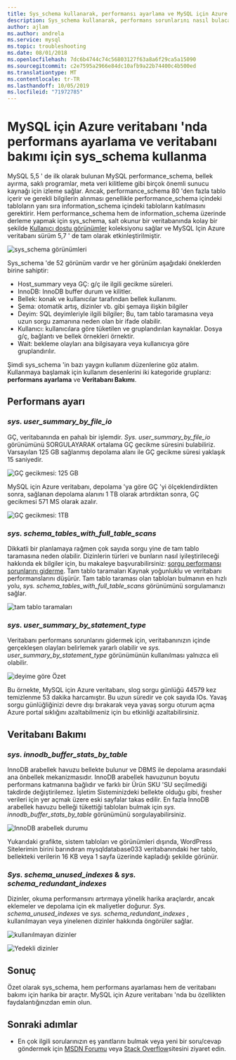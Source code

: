 ```yaml
---
title: Sys_schema kullanarak, performansı ayarlama ve MySQL için Azure veritabanı 'nı sürdürme
description: Sys_schema kullanarak, performans sorunlarını nasıl bulacağınızı ve MySQL için Azure veritabanı 'nda veritabanını nasıl koruyacağınızı öğrenin.
author: ajlam
ms.author: andrela
ms.service: mysql
ms.topic: troubleshooting
ms.date: 08/01/2018
ms.openlocfilehash: 7dc6b4744c74c56803127f63a8a6f29ca5a15090
ms.sourcegitcommit: c2e7595a2966e84dc10afb9a22b74400c4b500ed
ms.translationtype: MT
ms.contentlocale: tr-TR
ms.lasthandoff: 10/05/2019
ms.locfileid: "71972785"
---
```

# <a name="how-to-use-sys_schema-for-performance-tuning-and-database-maintenance-in-azure-database-for-mysql"></a>MySQL için Azure veritabanı 'nda performans ayarlama ve veritabanı bakımı için sys_schema kullanma

MySQL 5,5 ' de ilk olarak bulunan MySQL performance_schema, bellek ayırma, saklı programlar, meta veri kilitleme gibi birçok önemli sunucu kaynağı için izleme sağlar. Ancak, performance_schema 80 'den fazla tablo içerir ve gerekli bilgilerin alınması genellikle performance_schema içindeki tabloların yanı sıra information_schema içindeki tabloların katılmasını gerektirir. Hem performance_schema hem de information_schema üzerinde derleme yapmak için sys_schema, salt okunur bir veritabanında kolay bir şekilde [Kullanıcı dostu görünümler](https://dev.mysql.com/doc/refman/5.7/en/sys-schema-views.html) koleksiyonu sağlar ve MySQL Için Azure veritabanı sürüm 5,7 ' de tam olarak etkinleştirilmiştir.

![sys_schema görünümleri](./media/howto-troubleshoot-sys-schema/sys-schema-views.png)

Sys_schema 'de 52 görünüm vardır ve her görünüm aşağıdaki öneklerden birine sahiptir:

- Host_summary veya GÇ: g/ç ile ilgili gecikme süreleri.
- InnoDB: InnoDB buffer durum ve kilitler.
- Bellek: konak ve kullanıcılar tarafından bellek kullanımı.
- Şema: otomatik artış, dizinler vb. gibi şemaya ilişkin bilgiler
- Deyim: SQL deyimleriyle ilgili bilgiler; Bu, tam tablo taramasına veya uzun sorgu zamanına neden olan bir ifade olabilir.
- Kullanıcı: kullanıcılara göre tüketilen ve gruplandırılan kaynaklar. Dosya g/ç, bağlantı ve bellek örnekleri örnektir.
- Wait: bekleme olayları ana bilgisayara veya kullanıcıya göre gruplandırılır.

Şimdi sys_schema 'in bazı yaygın kullanım düzenlerine göz atalım. Kullanmaya başlamak için kullanım desenlerini iki kategoride gruplarız: **performans ayarlama** ve **Veritabanı Bakımı**.

## <a name="performance-tuning"></a>Performans ayarı

### <a name="sysuser_summary_by_file_io"></a>*sys. user_summary_by_file_io*

GÇ, veritabanında en pahalı bir işlemdir. *Sys. user_summary_by_file_io* görünümünü SORGULAYARAK ortalama GÇ gecikme süresini bulabiliriz. Varsayılan 125 GB sağlanmış depolama alanı ile GÇ gecikme süresi yaklaşık 15 saniyedir.

![GÇ gecikmesi: 125 GB](./media/howto-troubleshoot-sys-schema/io-latency-125GB.png)

MySQL için Azure veritabanı, depolama 'ya göre GÇ 'yi ölçeklendirdikten sonra, sağlanan depolama alanını 1 TB olarak artırdıktan sonra, GÇ gecikmesi 571 MS olarak azalır.

![GÇ gecikmesi: 1TB](./media/howto-troubleshoot-sys-schema/io-latency-1TB.png)

### <a name="sysschema_tables_with_full_table_scans"></a>*sys. schema_tables_with_full_table_scans*

Dikkatli bir planlamaya rağmen çok sayıda sorgu yine de tam tablo taramasına neden olabilir. Dizinlerin türleri ve bunların nasıl iyileştirileceği hakkında ek bilgiler için, bu makaleye başvurabilirsiniz: [sorgu performansı sorunlarını giderme](./howto-troubleshoot-query-performance.md). Tam tablo taramaları Kaynak yoğunluklu ve veritabanı performanslarını düşürür. Tam tablo taraması olan tabloları bulmanın en hızlı yolu, *sys. schema_tables_with_full_table_scans* görünümünü sorgulamanızı sağlar.

![tam tablo taramaları](./media/howto-troubleshoot-sys-schema/full-table-scans.png)

### <a name="sysuser_summary_by_statement_type"></a>*sys. user_summary_by_statement_type*

Veritabanı performans sorunlarını gidermek için, veritabanınızın içinde gerçekleşen olayları belirlemek yararlı olabilir ve *sys. user_summary_by_statement_type* görünümünün kullanılması yalnızca eli olabilir.

![deyime göre Özet](./media/howto-troubleshoot-sys-schema/summary-by-statement.png)

Bu örnekte, MySQL için Azure veritabanı, slog sorgu günlüğü 44579 kez temizlenme 53 dakika harcamıştır. Bu uzun süredir ve çok sayıda IOs. Yavaş sorgu günlüğliğinizi devre dışı bırakarak veya yavaş sorgu oturum açma Azure portal sıklığını azaltabilmeniz için bu etkinliği azaltabilirsiniz.

## <a name="database-maintenance"></a>Veritabanı Bakımı

### <a name="sysinnodb_buffer_stats_by_table"></a>*sys. innodb_buffer_stats_by_table*

InnoDB arabellek havuzu bellekte bulunur ve DBMS ile depolama arasındaki ana önbellek mekanizmasıdır. InnoDB arabellek havuzunun boyutu performans katmanına bağlıdır ve farklı bir Ürün SKU 'SU seçilmediği takdirde değiştirilemez. İşletim Sisteminizdeki bellekte olduğu gibi, fresher verileri için yer açmak üzere eski sayfalar takas edilir. En fazla InnoDB arabellek havuzu belleği tükettiği tabloları bulmak için *sys. innodb_buffer_stats_by_table* görünümünü sorgulayabilirsiniz.

![InnoDB arabellek durumu](./media/howto-troubleshoot-sys-schema/innodb-buffer-status.png)

Yukarıdaki grafikte, sistem tabloları ve görünümleri dışında, WordPress Sitelerimin birini barındıran mysqldatabase033 veritabanındaki her tablo, bellekteki verilerin 16 KB veya 1 sayfa üzerinde kapladığı şekilde görünür.

### <a name="sysschema_unused_indexes--sysschema_redundant_indexes"></a>*Sys. schema_unused_indexes* & *sys. schema_redundant_indexes*

Dizinler, okuma performansını artırmaya yönelik harika araçlardır, ancak eklemeler ve depolama için ek maliyetler doğurur. *Sys. schema_unused_indexes* ve *sys. schema_redundant_indexes* , kullanılmayan veya yinelenen dizinler hakkında öngörüler sağlar.

![kullanılmayan dizinler](./media/howto-troubleshoot-sys-schema/unused-indexes.png)

![Yedekli dizinler](./media/howto-troubleshoot-sys-schema/redundant-indexes.png)

## <a name="conclusion"></a>Sonuç

Özet olarak sys_schema, hem performans ayarlaması hem de veritabanı bakımı için harika bir araçtır. MySQL için Azure veritabanı 'nda bu özellikten faydalantığınızdan emin olun. 

## <a name="next-steps"></a>Sonraki adımlar
- En çok ilgili sorularınızın eş yanıtlarını bulmak veya yeni bir soru/cevap göndermek için [MSDN Forumu](https://social.msdn.microsoft.com/forums/security/en-US/home?forum=AzureDatabaseforMySQL) veya [Stack Overflow](https://stackoverflow.com/questions/tagged/azure-database-mysql)sitesini ziyaret edin.

